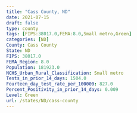 ```yaml
---
title: "Cass County, ND"
date: 2021-07-15
draft: false
type: county
tags: [FIPS:38017.0,FEMA:8.0,Small metro,Green]
categories: [ND]
County: Cass County
State: ND
FIPS: 38017.0
FEMA_Region: 8.0
Population: 181923.0
NCHS_Urban_Rural_Classification: Small metro
Tests_in_prior_14_days: 1504.0
Fourteen_day_test_rate_per_100000: 827.0
Percent_Positivity_in_prior_14_days: 0.009
Level: Green
url: /states/ND/cass-county
---
```



